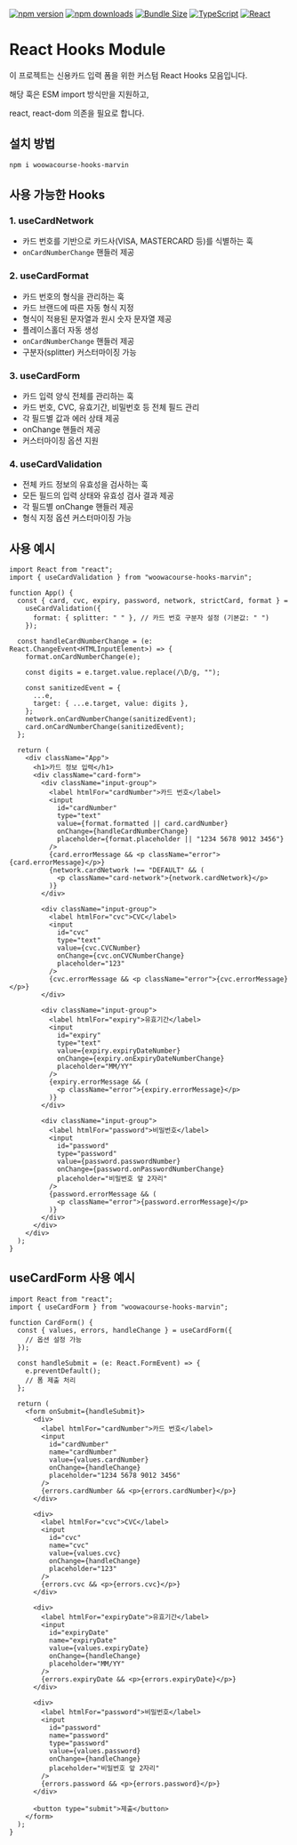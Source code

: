 [![npm version](https://img.shields.io/npm/v/woowacourse-hooks-marvin.svg)](https://www.npmjs.com/package/woowacourse-hooks-marvin)
[![npm downloads](https://img.shields.io/npm/dm/woowacourse-hooks-marvin.svg)](https://www.npmjs.com/package/woowacourse-hooks-marvin)
[![Bundle Size](https://img.shields.io/bundlephobia/minzip/woowacourse-hooks-marvin)](https://bundlephobia.com/package/woowacourse-hooks-marvin)
[![TypeScript](https://img.shields.io/badge/TypeScript-4.9-blue)](https://www.typescriptlang.org/)
[![React](https://img.shields.io/badge/React-18-blue)](https://reactjs.org/)

# React Hooks Module

이 프로젝트는 신용카드 입력 폼을 위한 커스텀 React Hooks 모음입니다.

해당 훅은 ESM import 방식만을 지원하고,

react, react-dom 의존을 필요로 합니다.

## 설치 방법

```bash
npm i woowacourse-hooks-marvin
```

## 사용 가능한 Hooks

### 1. useCardNetwork

- 카드 번호를 기반으로 카드사(VISA, MASTERCARD 등)를 식별하는 훅
- `onCardNumberChange` 핸들러 제공

### 2. useCardFormat

- 카드 번호의 형식을 관리하는 훅
- 카드 브랜드에 따른 자동 형식 지정
- 형식이 적용된 문자열과 원시 숫자 문자열 제공
- 플레이스홀더 자동 생성
- `onCardNumberChange` 핸들러 제공
- 구분자(splitter) 커스터마이징 가능

### 3. useCardForm

- 카드 입력 양식 전체를 관리하는 훅
- 카드 번호, CVC, 유효기간, 비밀번호 등 전체 필드 관리
- 각 필드별 값과 에러 상태 제공
- onChange 핸들러 제공
- 커스터마이징 옵션 지원

### 4. useCardValidation

- 전체 카드 정보의 유효성을 검사하는 훅
- 모든 필드의 입력 상태와 유효성 검사 결과 제공
- 각 필드별 onChange 핸들러 제공
- 형식 지정 옵션 커스터마이징 가능

## 사용 예시

```tsx
import React from "react";
import { useCardValidation } from "woowacourse-hooks-marvin";

function App() {
  const { card, cvc, expiry, password, network, strictCard, format } =
    useCardValidation({
      format: { splitter: " " }, // 카드 번호 구분자 설정 (기본값: " ")
    });

  const handleCardNumberChange = (e: React.ChangeEvent<HTMLInputElement>) => {
    format.onCardNumberChange(e);

    const digits = e.target.value.replace(/\D/g, "");

    const sanitizedEvent = {
      ...e,
      target: { ...e.target, value: digits },
    };
    network.onCardNumberChange(sanitizedEvent);
    card.onCardNumberChange(sanitizedEvent);
  };

  return (
    <div className="App">
      <h1>카드 정보 입력</h1>
      <div className="card-form">
        <div className="input-group">
          <label htmlFor="cardNumber">카드 번호</label>
          <input
            id="cardNumber"
            type="text"
            value={format.formatted || card.cardNumber}
            onChange={handleCardNumberChange}
            placeholder={format.placeholder || "1234 5678 9012 3456"}
          />
          {card.errorMessage && <p className="error">{card.errorMessage}</p>}
          {network.cardNetwork !== "DEFAULT" && (
            <p className="card-network">{network.cardNetwork}</p>
          )}
        </div>

        <div className="input-group">
          <label htmlFor="cvc">CVC</label>
          <input
            id="cvc"
            type="text"
            value={cvc.CVCNumber}
            onChange={cvc.onCVCNumberChange}
            placeholder="123"
          />
          {cvc.errorMessage && <p className="error">{cvc.errorMessage}</p>}
        </div>

        <div className="input-group">
          <label htmlFor="expiry">유효기간</label>
          <input
            id="expiry"
            type="text"
            value={expiry.expiryDateNumber}
            onChange={expiry.onExpiryDateNumberChange}
            placeholder="MM/YY"
          />
          {expiry.errorMessage && (
            <p className="error">{expiry.errorMessage}</p>
          )}
        </div>

        <div className="input-group">
          <label htmlFor="password">비밀번호</label>
          <input
            id="password"
            type="password"
            value={password.passwordNumber}
            onChange={password.onPasswordNumberChange}
            placeholder="비밀번호 앞 2자리"
          />
          {password.errorMessage && (
            <p className="error">{password.errorMessage}</p>
          )}
        </div>
      </div>
    </div>
  );
}
```

## useCardForm 사용 예시

```tsx
import React from "react";
import { useCardForm } from "woowacourse-hooks-marvin";

function CardForm() {
  const { values, errors, handleChange } = useCardForm({
    // 옵션 설정 가능
  });

  const handleSubmit = (e: React.FormEvent) => {
    e.preventDefault();
    // 폼 제출 처리
  };

  return (
    <form onSubmit={handleSubmit}>
      <div>
        <label htmlFor="cardNumber">카드 번호</label>
        <input
          id="cardNumber"
          name="cardNumber"
          value={values.cardNumber}
          onChange={handleChange}
          placeholder="1234 5678 9012 3456"
        />
        {errors.cardNumber && <p>{errors.cardNumber}</p>}
      </div>

      <div>
        <label htmlFor="cvc">CVC</label>
        <input
          id="cvc"
          name="cvc"
          value={values.cvc}
          onChange={handleChange}
          placeholder="123"
        />
        {errors.cvc && <p>{errors.cvc}</p>}
      </div>

      <div>
        <label htmlFor="expiryDate">유효기간</label>
        <input
          id="expiryDate"
          name="expiryDate"
          value={values.expiryDate}
          onChange={handleChange}
          placeholder="MM/YY"
        />
        {errors.expiryDate && <p>{errors.expiryDate}</p>}
      </div>

      <div>
        <label htmlFor="password">비밀번호</label>
        <input
          id="password"
          name="password"
          type="password"
          value={values.password}
          onChange={handleChange}
          placeholder="비밀번호 앞 2자리"
        />
        {errors.password && <p>{errors.password}</p>}
      </div>

      <button type="submit">제출</button>
    </form>
  );
}
```
